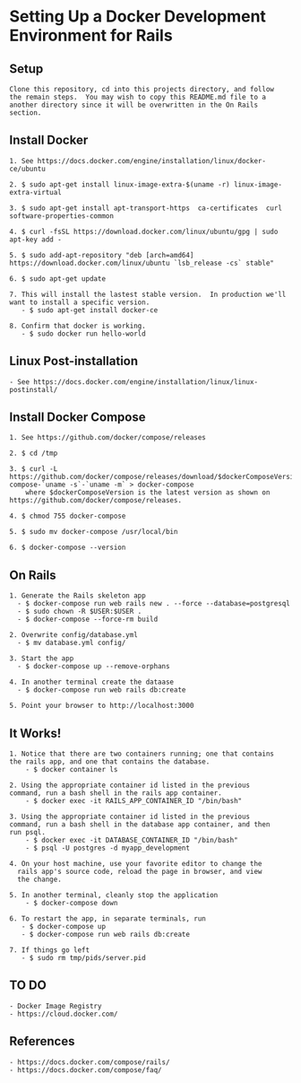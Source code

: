 # Setting Up a Docker Development Environment for Rails


## Setup
	Clone this repository, cd into this projects directory, and follow
    the remain steps.  You may wish to copy this README.md file to a
	another directory since it will be overwritten in the On Rails
	section.


## Install Docker 
	1. See https://docs.docker.com/engine/installation/linux/docker-ce/ubuntu

	2. $ sudo apt-get install linux-image-extra-$(uname -r) linux-image-extra-virtual

	3. $ sudo apt-get install apt-transport-https  ca-certificates  curl  software-properties-common

	4. $ curl -fsSL https://download.docker.com/linux/ubuntu/gpg | sudo apt-key add -

	5. $ sudo add-apt-repository "deb [arch=amd64] https://download.docker.com/linux/ubuntu `lsb_release -cs` stable"

	6. $ sudo apt-get update

	7. This will install the lastest stable version.  In production we'll want to install a specific version.
	   - $ sudo apt-get install docker-ce

	8. Confirm that docker is working.
	   - $ sudo docker run hello-world


## Linux Post-installation
	- See https://docs.docker.com/engine/installation/linux/linux-postinstall/
	

## Install Docker Compose
	1. See https://github.com/docker/compose/releases
	
	2. $ cd /tmp
	
	3. $ curl -L https://github.com/docker/compose/releases/download/$dockerComposeVersion/docker-compose-`uname -s`-`uname -m` > docker-compose 
		where $dockerComposeVersion is the latest version as shown on https://github.com/docker/compose/releases.

	4. $ chmod 755 docker-compose

	5. $ sudo mv docker-compose /usr/local/bin

	6. $ docker-compose --version


## On Rails
	1. Generate the Rails skeleton app
	  - $ docker-compose run web rails new . --force --database=postgresql
	  - $ sudo chown -R $USER:$USER .
	  - $ docker-compose --force-rm build

	2. Overwrite config/database.yml
	  - $ mv database.yml config/

	3. Start the app
	  - $ docker-compose up --remove-orphans 

	4. In another terminal create the dataase
	  - $ docker-compose run web rails db:create

	5. Point your browser to http://localhost:3000


## It Works!
	1. Notice that there are two containers running; one that contains
	the rails app, and one that contains the database.
		- $ docker container ls

	2. Using the appropriate container id listed in the previous
	command, run a bash shell in the rails app container.
		- $ docker exec -it RAILS_APP_CONTAINER_ID "/bin/bash"

	3. Using the appropriate container id listed in the previous
	command, run a bash shell in the database app container, and then
	run psql.
		- $ docker exec -it DATABASE_CONTAINER_ID "/bin/bash"
		- $ psql -U postgres -d myapp_development

	4. On your host machine, use your favorite editor to change the
      rails app's source code, reload the page in browser, and view
      the change.

	5. In another terminal, cleanly stop the application
		- $ docker-compose down

	6. To restart the app, in separate terminals, run
	   - $ docker-compose up
	   - $ docker-compose run web rails db:create

	7. If things go left 
	   - $ sudo rm tmp/pids/server.pid 
	  
	  
## TO DO
	- Docker Image Registry
	- https://cloud.docker.com/


## References
	- https://docs.docker.com/compose/rails/
	- https://docs.docker.com/compose/faq/
